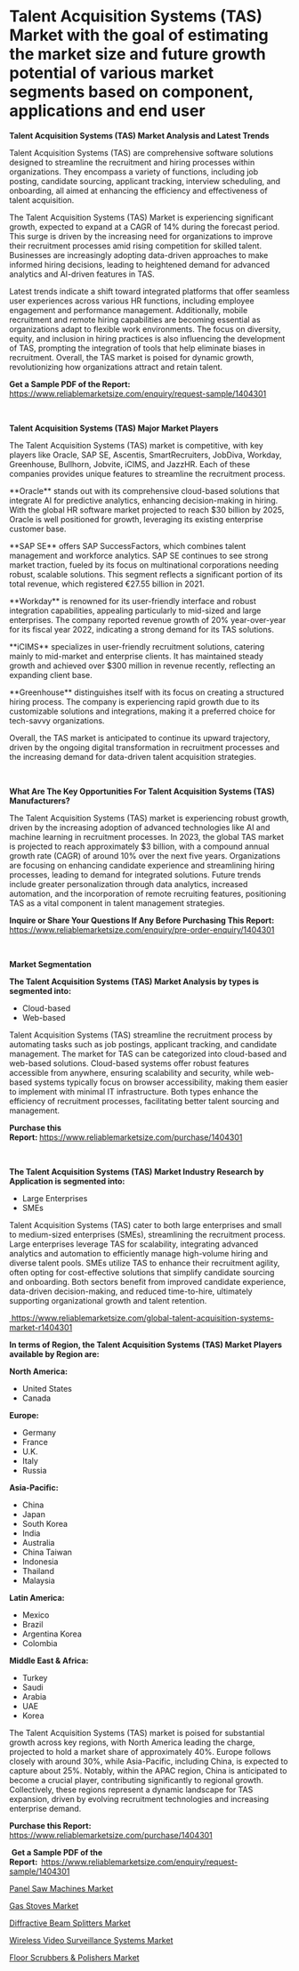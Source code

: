 <p><h1>Talent Acquisition Systems (TAS) Market with the goal of estimating the market size and future growth potential of various market segments based on component, applications and end user</h1></p><p><strong>Talent Acquisition Systems (TAS) Market Analysis and Latest Trends</strong></p>
<p><p>Talent Acquisition Systems (TAS) are comprehensive software solutions designed to streamline the recruitment and hiring processes within organizations. They encompass a variety of functions, including job posting, candidate sourcing, applicant tracking, interview scheduling, and onboarding, all aimed at enhancing the efficiency and effectiveness of talent acquisition.</p><p>The Talent Acquisition Systems (TAS) Market is experiencing significant growth, expected to expand at a CAGR of 14% during the forecast period. This surge is driven by the increasing need for organizations to improve their recruitment processes amid rising competition for skilled talent. Businesses are increasingly adopting data-driven approaches to make informed hiring decisions, leading to heightened demand for advanced analytics and AI-driven features in TAS.</p><p>Latest trends indicate a shift toward integrated platforms that offer seamless user experiences across various HR functions, including employee engagement and performance management. Additionally, mobile recruitment and remote hiring capabilities are becoming essential as organizations adapt to flexible work environments. The focus on diversity, equity, and inclusion in hiring practices is also influencing the development of TAS, prompting the integration of tools that help eliminate biases in recruitment. Overall, the TAS market is poised for dynamic growth, revolutionizing how organizations attract and retain talent.</p></p>
<p><strong>Get a Sample PDF of the Report:&nbsp;</strong> <a href="https://www.reliablemarketsize.com/enquiry/request-sample/1404301?utm_campaign=3254&utm_medium=2&utm_source=Github&utm_content=ia&utm_term=28032025&utm_id=talent-acquisition-systems-tas">https://www.reliablemarketsize.com/enquiry/request-sample/1404301</a></p>
<p>&nbsp;</p>
<p><strong>Talent Acquisition Systems (TAS) Major Market Players</strong></p>
<p><p>The Talent Acquisition Systems (TAS) market is competitive, with key players like Oracle, SAP SE, Ascentis, SmartRecruiters, JobDiva, Workday, Greenhouse, Bullhorn, Jobvite, iCIMS, and JazzHR. Each of these companies provides unique features to streamline the recruitment process.</p><p>**Oracle** stands out with its comprehensive cloud-based solutions that integrate AI for predictive analytics, enhancing decision-making in hiring. With the global HR software market projected to reach $30 billion by 2025, Oracle is well positioned for growth, leveraging its existing enterprise customer base.</p><p>**SAP SE** offers SAP SuccessFactors, which combines talent management and workforce analytics. SAP SE continues to see strong market traction, fueled by its focus on multinational corporations needing robust, scalable solutions. This segment reflects a significant portion of its total revenue, which registered €27.55 billion in 2021.</p><p>**Workday** is renowned for its user-friendly interface and robust integration capabilities, appealing particularly to mid-sized and large enterprises. The company reported revenue growth of 20% year-over-year for its fiscal year 2022, indicating a strong demand for its TAS solutions.</p><p>**iCIMS** specializes in user-friendly recruitment solutions, catering mainly to mid-market and enterprise clients. It has maintained steady growth and achieved over $300 million in revenue recently, reflecting an expanding client base.</p><p>**Greenhouse** distinguishes itself with its focus on creating a structured hiring process. The company is experiencing rapid growth due to its customizable solutions and integrations, making it a preferred choice for tech-savvy organizations.</p><p>Overall, the TAS market is anticipated to continue its upward trajectory, driven by the ongoing digital transformation in recruitment processes and the increasing demand for data-driven talent acquisition strategies.</p></p>
<p>&nbsp;</p>
<p><strong>What Are The Key Opportunities For Talent Acquisition Systems (TAS) Manufacturers?</strong></p>
<p><p>The Talent Acquisition Systems (TAS) market is experiencing robust growth, driven by the increasing adoption of advanced technologies like AI and machine learning in recruitment processes. In 2023, the global TAS market is projected to reach approximately $3 billion, with a compound annual growth rate (CAGR) of around 10% over the next five years. Organizations are focusing on enhancing candidate experience and streamlining hiring processes, leading to demand for integrated solutions. Future trends include greater personalization through data analytics, increased automation, and the incorporation of remote recruiting features, positioning TAS as a vital component in talent management strategies.</p></p>
<p><strong>Inquire or Share Your Questions If Any Before Purchasing This Report:</strong> <a href="https://www.reliablemarketsize.com/enquiry/pre-order-enquiry/1404301?utm_campaign=3254&utm_medium=2&utm_source=Github&utm_content=ia&utm_term=28032025&utm_id=talent-acquisition-systems-tas">https://www.reliablemarketsize.com/enquiry/pre-order-enquiry/1404301</a></p>
<p>&nbsp;</p>
<p><strong>Market Segmentation</strong></p>
<p><strong>The Talent Acquisition Systems (TAS) Market Analysis by types is segmented into:</strong></p>
<p><ul><li>Cloud-based</li><li>Web-based</li></ul></p>
<p><p>Talent Acquisition Systems (TAS) streamline the recruitment process by automating tasks such as job postings, applicant tracking, and candidate management. The market for TAS can be categorized into cloud-based and web-based solutions. Cloud-based systems offer robust features accessible from anywhere, ensuring scalability and security, while web-based systems typically focus on browser accessibility, making them easier to implement with minimal IT infrastructure. Both types enhance the efficiency of recruitment processes, facilitating better talent sourcing and management.</p></p>
<p><strong>Purchase this Report:&nbsp;</strong><a href="https://www.reliablemarketsize.com/purchase/1404301?utm_campaign=3254&utm_medium=2&utm_source=Github&utm_content=ia&utm_term=28032025&utm_id=talent-acquisition-systems-tas">https://www.reliablemarketsize.com/purchase/1404301</a></p>
<p>&nbsp;</p>
<p><strong>The Talent Acquisition Systems (TAS) Market Industry Research by Application is segmented into:</strong></p>
<p><ul><li>Large Enterprises</li><li>SMEs</li></ul></p>
<p><p>Talent Acquisition Systems (TAS) cater to both large enterprises and small to medium-sized enterprises (SMEs), streamlining the recruitment process. Large enterprises leverage TAS for scalability, integrating advanced analytics and automation to efficiently manage high-volume hiring and diverse talent pools. SMEs utilize TAS to enhance their recruitment agility, often opting for cost-effective solutions that simplify candidate sourcing and onboarding. Both sectors benefit from improved candidate experience, data-driven decision-making, and reduced time-to-hire, ultimately supporting organizational growth and talent retention.</p></p>
<p><a href="https://www.reliablemarketsize.com/global-talent-acquisition-systems-market-r1404301?utm_campaign=3254&utm_medium=2&utm_source=Github&utm_content=ia&utm_term=28032025&utm_id=talent-acquisition-systems-tas">&nbsp;https://www.reliablemarketsize.com/global-talent-acquisition-systems-market-r1404301</a></p>
<p><strong>In terms of Region, the Talent Acquisition Systems (TAS) Market Players available by Region are:</strong></p>
<p>
    <p> <strong> North America: </strong>
        <ul>
            <li>United States</li>
            <li>Canada</li>
        </ul>
        </p> 
    <p> <strong> Europe: </strong>
        <ul>
            <li>Germany</li>
            <li>France</li>
            <li>U.K.</li>
            <li>Italy</li>
            <li>Russia</li>
        </ul>
        </p> 
    <p> <strong> Asia-Pacific: </strong>
        <ul>
            <li>China</li>
            <li>Japan</li>
            <li>South Korea</li>
            <li>India</li>
            <li>Australia</li>
            <li>China Taiwan</li>
            <li>Indonesia</li>
            <li>Thailand</li>
            <li>Malaysia</li>
        </ul>
        </p> 
    <p> <strong> Latin America: </strong>
        <ul>
            <li>Mexico</li>
            <li>Brazil</li>
            <li>Argentina Korea</li>
            <li>Colombia</li>
        </ul>
        </p> 
    <p> <strong> Middle East & Africa: </strong>
        <ul>
            <li>Turkey</li>
            <li>Saudi</li>
            <li>Arabia</li>
            <li>UAE</li>
            <li>Korea</li>
        </ul>
    </p>
    </p>
<p><p>The Talent Acquisition Systems (TAS) market is poised for substantial growth across key regions, with North America leading the charge, projected to hold a market share of approximately 40%. Europe follows closely with around 30%, while Asia-Pacific, including China, is expected to capture about 25%. Notably, within the APAC region, China is anticipated to become a crucial player, contributing significantly to regional growth. Collectively, these regions represent a dynamic landscape for TAS expansion, driven by evolving recruitment technologies and increasing enterprise demand.</p></p>
<p><strong>Purchase this Report: </strong><a href="https://www.reliablemarketsize.com/purchase/1404301?utm_campaign=3254&utm_medium=2&utm_source=Github&utm_content=ia&utm_term=28032025&utm_id=talent-acquisition-systems-tas">https://www.reliablemarketsize.com/purchase/1404301</a></p>
<p>&nbsp;<strong>Get a Sample PDF of the Report:&nbsp;&nbsp;</strong><a href="https://www.reliablemarketsize.com/enquiry/request-sample/1404301?utm_campaign=3254&utm_medium=2&utm_source=Github&utm_content=ia&utm_term=28032025&utm_id=talent-acquisition-systems-tas">https://www.reliablemarketsize.com/enquiry/request-sample/1404301</a></p>
<p><strong></strong></p>
<p><p><a href="https://www.linkedin.com/pulse/current-future-growth-potential-panel-saw-machines-market-tahnc?utm_campaign=3254&utm_medium=2&utm_source=Github&utm_content=ia&utm_term=28032025&utm_id=talent-acquisition-systems-tas">Panel Saw Machines Market</a></p><p><a href="https://www.linkedin.com/pulse/comprehensive-market-analysis-gas-stoves-projected-growth-new-g62lf?utm_campaign=3254&utm_medium=2&utm_source=Github&utm_content=ia&utm_term=28032025&utm_id=talent-acquisition-systems-tas">Gas Stoves Market</a></p><p><a href="https://www.linkedin.com/pulse/revenue-insights-growth-forecast-diffractive-beam-splitters-ouhic?utm_campaign=3254&utm_medium=2&utm_source=Github&utm_content=ia&utm_term=28032025&utm_id=talent-acquisition-systems-tas">Diffractive Beam Splitters Market</a></p><p><a href="https://www.linkedin.com/pulse/key-metrics-wireless-video-surveillance-systems-market-report-vxayf?utm_campaign=3254&utm_medium=2&utm_source=Github&utm_content=ia&utm_term=28032025&utm_id=talent-acquisition-systems-tas">Wireless Video Surveillance Systems Market</a></p><p><a href="https://www.linkedin.com/pulse/global-floor-scrubbers-polishers-market-analysis-forecast-zbekf?utm_campaign=3254&utm_medium=2&utm_source=Github&utm_content=ia&utm_term=28032025&utm_id=talent-acquisition-systems-tas">Floor Scrubbers & Polishers Market</a></p></p>